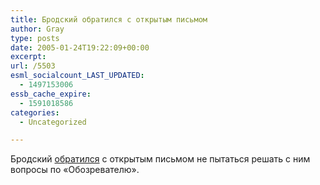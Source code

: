 ```yaml
---
title: Бродский обратился с открытым письмом
author: Gray
type: posts
date: 2005-01-24T19:22:09+00:00
excerpt:
url: /5503
esml_socialcount_LAST_UPDATED:
  - 1497153006
essb_cache_expire:
  - 1591018586
categories:
  - Uncategorized

---
```








Бродский <a href="http://www.obozrevatel.com/index.php?r=news&#038;id=178024" target="_blank">обратился</a> с открытым письмом не пытаться решать с ним вопросы по &#171;Обозревателю&#187;.
